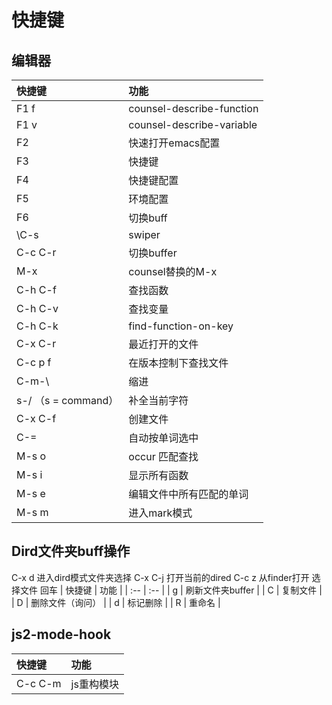 # 快捷键


## 编辑器
| 快捷键 | 功能 |
| :-- | :--- |
| F1 f | counsel-describe-function |
| F1 v | counsel-describe-variable |
| F2 | 快速打开emacs配置 |
| F3 | 快捷键 |
| F4 | 快捷键配置 |
| F5 | 环境配置 |
| F6 | 切换buff |
| \C-s | swiper |
| C-c C-r | 切换buffer |
| M-x | counsel替换的M-x |
| C-h C-f | 查找函数 |
| C-h C-v | 查找变量 |
| C-h C-k | find-function-on-key |
| C-x C-r | 最近打开的文件 |
| C-c p f | 在版本控制下查找文件 |
| C-m-\ | 缩进 |
| s-/ （s = command） | 补全当前字符 |
| C-x C-f | 创建文件 |
| C-= | 自动按单词选中 |
| M-s o | occur 匹配查找 |
| M-s i | 显示所有函数 |
| M-s e | 编辑文件中所有匹配的单词 |
| M-s m | 进入mark模式 |


## Dird文件夹buff操作
C-x d 进入dird模式文件夹选择
C-x C-j 打开当前的dired
C-c z 从finder打开
选择文件 回车
| 快捷键 | 功能 |
| :-- | :-- |
| g | 刷新文件夹buffer |
| C | 复制文件 |
| D | 删除文件（询问） |
| d | 标记删除 |
| R | 重命名 |


## js2-mode-hook


| 快捷键 | 功能 |
| :-- | :-- |
| C-c C-m | js重构模块 |
